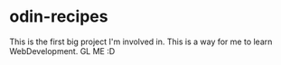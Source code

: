 # odin-recipes
This is the first big project I'm involved in. 
This is a way for me to learn WebDevelopment. GL ME :D